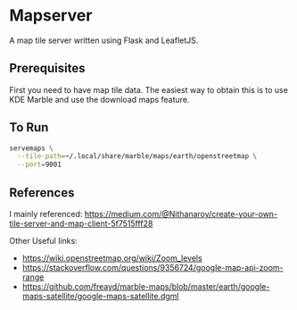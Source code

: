 # Mapserver

A map tile server written using Flask and LeafletJS.

## Prerequisites
First you need to have map tile data. The easiest way to obtain this is to use KDE Marble and use the download maps feature.

## To Run
```bash
servemaps \
  --tile-path=~/.local/share/marble/maps/earth/openstreetmap \
  --port=9001
```

## References
I mainly referenced: https://medium.com/@Nithanaroy/create-your-own-tile-server-and-map-client-5f7515fff28

Other Useful links:
- https://wiki.openstreetmap.org/wiki/Zoom_levels
- https://stackoverflow.com/questions/9356724/google-map-api-zoom-range
- https://github.com/freayd/marble-maps/blob/master/earth/google-maps-satellite/google-maps-satellite.dgml
